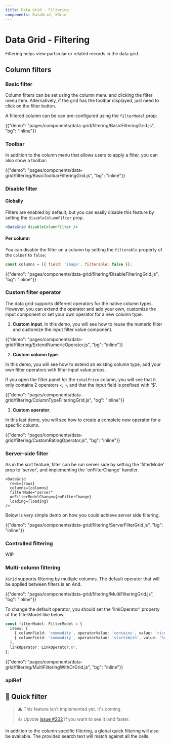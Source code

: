 ```yaml
---
title: Data Grid - Filtering
components: DataGrid, XGrid
---
```


# Data Grid - Filtering

<p class="description">Filtering helps view particular or related records in the data grid.</p>

## Column filters

### Basic filter

Column filters can be set using the column menu and clicking the filter menu item.
Alternatively, if the grid has the toolbar displayed, just need to click on the filter button.

A filtered column can be can pre-configured using the `filterModel` prop:

{{"demo": "pages/components/data-grid/filtering/BasicFilteringGrid.js", "bg": "inline"}}

### Toolbar

In addition to the column menu that allows users to apply a filter, you can also show a toolbar:

{{"demo": "pages/components/data-grid/filtering/BasicToolbarFilteringGrid.js", "bg": "inline"}}

### Disable filter

#### Globally

Filters are enabled by default, but you can easily disable this feature by setting the `disableColumnFilter` prop.

```jsx
<DataGrid disableColumnFilter />
```

#### Per column

You can disable the filter on a column by setting the `filterable` property of the `ColDef` to `false`;

```js
const columns = [{ field: 'image', filterable: false }];
```

{{"demo": "pages/components/data-grid/filtering/DisableFilteringGrid.js", "bg": "inline"}}

### Custom filter operator

The data grid supports different operators for the native column types.
However, you can extend the operator and add your own, customize the input component or set your own operator for a new column type.

1. **Custom input**. In this demo, you will see how to reuse the numeric filter and customize the input filter value component.

{{"demo": "pages/components/data-grid/filtering/ExtendNumericOperator.js", "bg": "inline"}}

2. **Custom column type**.

In this demo, you will see how to extend an existing column type, add your own filter operators with filter input value props.

If you open the filter panel for the `totalPrice` column, you will see that it only contains 2 operators `<`, `>`, and that the input field is prefixed with '$'.

{{"demo": "pages/components/data-grid/filtering/ColumnTypeFilteringGrid.js", "bg": "inline"}}

3. **Custom operator**.

In this last demo, you will see how to create a complete new operator for a specific column.

{{"demo": "pages/components/data-grid/filtering/CustomRatingOperator.js", "bg": "inline"}}

### Server-side filter

As in the sort feature, filter can be run server side by setting the 'filterMode' prop to 'server', and implementing the 'onFilterChange' handler.

```tsx
<DataGrid
  rows={rows}
  columns={columns}
  filterMode="server"
  onFilterModelChange={onFilterChange}
  loading={loading}
/>
```

Below is very simple demo on how you could achieve server side filtering.

{{"demo": "pages/components/data-grid/filtering/ServerFilterGrid.js", "bg": "inline"}}

### Controlled filtering

WIP

### Multi-column filtering <span class="pro"></span>

`XGrid` supports filtering by multiple columns.
The default operator that will be applied between filters is an And.

{{"demo": "pages/components/data-grid/filtering/MultiFilteringGrid.js", "bg": "inline"}}

To change the default operator, you should set the 'linkOperator' property of the filterModel like below.

```ts
const filterModel: FilterModel = {
  items: [
    { columnField: 'commodity', operatorValue: 'contains', value: 'rice' },
    { columnField: 'commodity', operatorValue: 'startsWith', value: 'Soy' },
  ],
  linkOperator: LinkOperator.Or,
};
```

{{"demo": "pages/components/data-grid/filtering/MultiFilteringWithOrGrid.js", "bg": "inline"}}

### apiRef <span class="pro"></span>

<!-- https://master--material-ui-x.netlify.app/components/data-grid/rows/#apiref -->

## 🚧 Quick filter

> ⚠️ This feature isn't implemented yet. It's coming.
>
> 👍 Upvote [issue #202](https://github.com/mui-org/material-ui-x/issues/202) if you want to see it land faster.

In addition to the column specific filtering, a global quick filtering will also be available.
The provided search text will match against all the cells.
